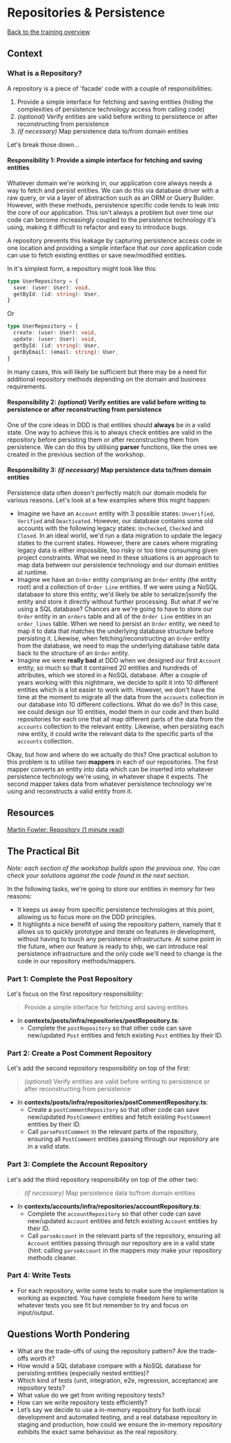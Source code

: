 # Repositories & Persistence

[Back to the training overview](https://github.com/PensionBee/ddd-workshop#ddd-workshop-overview)

## Context

### What is a Repository?

A repository is a piece of 'facade' code with a couple of responsibilities:

1. Provide a simple interface for fetching and saving entities (hiding the complexities of persistence technology access from calling code)
2. *(optional)* Verify entities are valid before writing to persistence or after reconstructing from persistence
3. *(if necessary)* Map persistence data to/from domain entities

Let's break those down...

#### Responsibility 1: Provide a simple interface for fetching and saving entities

Whatever domain we're working in, our application core always needs a way to fetch and persist entities. We can do this via database driver with a raw query, or via a layer of abstraction such as an ORM or Query Builder. However, with these methods, persistence specific code tends to leak into the core of our application. This isn't always a problem but over time our code can become increasingly coupled to the persistence technology it's using, making it difficult to refactor and easy to introduce bugs.

A repository prevents this leakage by capturing persistence access code in one location and providing a simple interface that our core application code can use to fetch existing entities or save new/modified entities.

In it's simplest form, a repository might look like this:

```ts
type UserRepository = {
  save: (user: User): void,
  getById: (id: string): User,
}
```

Or

```ts
type UserRepository = {
  create: (user: User): void,
  update: (user: User): void,
  getById: (id: string): User,
  getByEmail: (email: string): User,
}
```

In many cases, this will likely be sufficient but there may be a need for additional repository methods depending on the domain and business requirements.

#### Responsibility 2: *(optional)* Verify entities are valid before writing to persistence or after reconstructing from persistence

One of the core ideas in DDD is that entities should **always** be in a valid state. One way to achieve this is to always check entities are valid in the repository before persisting them or after reconstructing them from persistence. We can do this by utilising **parser** functions, like the ones we created in the previous section of the workshop.

#### Responsibility 3: *(if necessary)* Map persistence data to/from domain entities

Persistence data often doesn't perfectly match our domain models for various reasons. Let's look at a few examples where this might happen:

- Imagine we have an `Account` entity with 3 possible states: `Unverified`, `Verified` and `Deactivated`. However, our database contains some old accounts with the following legacy states: `Unchecked`, `Checked` and `Closed`. In an ideal world, we'd run a data migration to update the legacy states to the current states. However, there are cases where migrating legacy data is either impossible, too risky or too time consuming given project constraints. What we need in these situations is an approach to map data between our persistence technology and our domain entities at runtime.
- Imagine we have an `Order` entity comprising an `Order` entity (the entity root) and a collection of `Order Line` entities. If we were using a NoSQL database to store this entity, we'd likely be able to serialize/jsonify the entity and store it directly without further processing. But what if we're using a SQL database? Chances are we're going to have to store our `Order` entity in an `orders` table and all of the `Order Line` entities in an `order_lines` table. When we need to persist an `Order` entity, we need to map it to data that matches the underlying database structure before persisting it. Likewise, when fetching/reconstructing an `Order` entity from the database, we need to map the underlying database table data back to the structure of an `Order` entity.
- Imagine we were **really bad** at DDD when we designed our first `Account` entity, so much so that it contained 20 entities and hundreds of attributes, which we stored in a NoSQL database. After a couple of years working with this nightmare, we decide to split it into 10 different entities which is a lot easier to work with. However, we don't have the time at the moment to migrate all the data from the `accounts` collection in our database into 10 different collections. What do we do? In this case, we could design our 10 entities, model them in our code and then build repositories for each one that all map different parts of the data from the `accounts` collection to the relevant entity. Likewise, when persisting each new entity, it could write the relevant data to the specific parts of the `accounts` collection.

Okay, but how and where do we actually do this? One practical solution to this problem is to utilise two **mappers** in each of our repositories. The first mapper converts an entity into data which can be inserted into whatever persistence technology we're using, in whatever shape it expects. The second mapper takes data from whatever persistence technology we're using and reconstructs a valid entity from it.

## Resources

[Martin Fowler: Repository (1 minute read)](https://martinfowler.com/eaaCatalog/repository.html)

## The Practical Bit

*Note: each section of the workshop builds upon the previous one. You can check your solutions against the code found in the next section.*

In the following tasks, we're going to store our entities in memory for two reasons:

- It keeps us away from specific persistence technologies at this point, allowing us to focus more on the DDD principles.
- It highlights a nice benefit of using the repository pattern, namely that it allows us to quickly prototype and iterate on features in development, without having to touch any persistence infrastructure. At some point in the future, when our feature is ready to ship, we can introduce real persistence infrastructure and the only code we'll need to change is the code in our repository methods/mappers.

### Part 1: Complete the Post Repository

Let's focus on the first repository responsibility:

> Provide a simple interface for fetching and saving entities

- In **contexts/posts/infra/repositories/postRepository.ts**:
  - Complete the `postRepository` so that other code can save new/updated `Post` entities and fetch existing `Post` entities by their ID.

### Part 2: Create a Post Comment Repository

Let's add the second repository responsibility on top of the first:

> *(optional)* Verify entities are valid before writing to persistence or after reconstructing from persistence

- In **contexts/posts/infra/repositories/postCommentRepository.ts**:
  - Create a `postCommentRepository` so that other code can save new/updated `PostComment` entities and fetch existing `PostComment` entities by their ID.
  - Call `parsePostComment` in the relevant parts of the repository, ensuring all `PostComment` entities passing through our repository are in a valid state.

### Part 3: Complete the Account Repository

Let's add the third repository responsibility on top of the other two:

> *(if necessary)* Map persistence data to/from domain entities

- In **contexts/accounts/infra/repositories/accountRepository.ts**:
  - Complete the `accountRepository` so that other code can save new/updated `Account` entities and fetch existing `Account` entities by their ID.
  - Call `parseAccount` in the relevant parts of the repository, ensuring all `Account` entities passing through our repository are in a valid state (hint: calling `parseAccount` in the mappers *may* make your repository methods cleaner.

### Part 4: Write Tests

- For each repository, write some tests to make sure the implementation is working as expected. You have complete freedom here to write whatever tests you see fit but remember to try and focus on input/output.

## Questions Worth Pondering

- What are the trade-offs of using the repository pattern? Are the trade-offs worth it?
- How would a SQL database compare with a NoSQL database for persisting entities (especially nested entities)?
- Which kind of tests (unit, integration, e2e, regression, acceptance) are repository tests?
- What value do we get from writing repository tests?
- How can we write repository tests efficiently?
- Let’s say we decide to use a in-memory repository for both local development and automated testing, and a real database repository in staging and production, how could we ensure the in-memory repository exhibits the exact same behaviour as the real repository.
